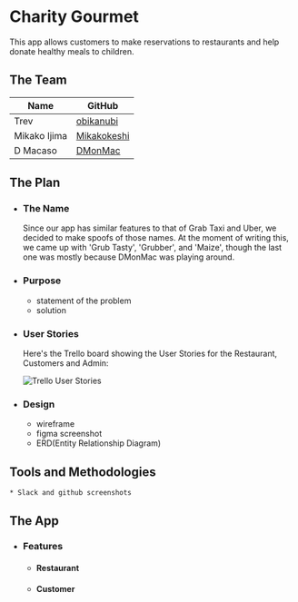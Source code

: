 # Charity Gourmet

This app allows customers to make reservations to restaurants and help donate healthy meals to children.

## The Team

| Name | GitHub |
| --- | --- |
| Trev | [obikanubi](https://github.com/obikanubi) |
| Mikako Ijima | [Mikakokeshi](https://github.com/Mikakokeshi) |
| D Macaso | [DMonMac](https://github.com/DMonMac) |

## The Plan
- ### The Name
  Since our app has similar features to that of Grab Taxi and Uber, we decided to make spoofs of those names. At the moment of writing this, we came up with 'Grub Tasty', 'Grubber', and 'Maize', though the last one was mostly because DMonMac was playing around.

- ### Purpose
    * statement of the problem
    * solution
- ### User Stories
    Here's the Trello board showing the User Stories for the Restaurant, Customers and Admin:

    ![Trello User Stories](https://user-images.githubusercontent.com/29721601/31281143-358f8a2c-aae1-11e7-8baa-dae847b72ec0.png)

- ### Design
    * wireframe
    * figma screenshot
    * ERD(Entity Relationship Diagram)

## Tools and Methodologies
    * Slack and github screenshots


## The App
- ### Features
    - #### Restaurant
    - #### Customer
